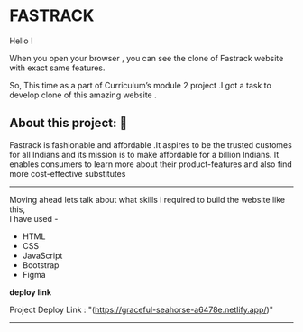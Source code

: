 # FASTRACK
Hello !

When you open your browser , you can see the clone of Fastrack website with exact same features. 

So, This time as a part of Curriculum’s module 2 project .I got a task to develop clone of this amazing website .

## About this project: 🙌
Fastrack is fashionable and affordable .It aspires to be the trusted customes for all Indians and its mission is to make affordable for a billion Indians. It enables consumers to learn more about their product-features and also find more cost-effective substitutes

----



Moving ahead lets talk about what skills i required to build the website like this,  
I have used -
<ul>
  <li>HTML</li>
  <li>CSS</li>
  <li>JavaScript</li>
  <li>Bootstrap</li>
  <li>Figma</li>
</ul>

**deploy link**

Project Deploy Link : "(https://graceful-seahorse-a6478e.netlify.app/)"


<hr/>
